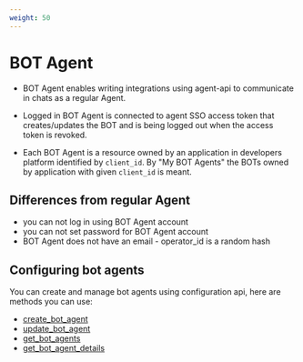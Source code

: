 ```yaml
---
weight: 50
---
```


# BOT Agent

* BOT Agent enables writing integrations using agent-api to communicate in chats as a regular Agent.

* Logged in BOT Agent is connected to agent SSO access token that creates/updates the BOT and is being logged out when the access token is revoked.

* Each BOT Agent is a resource owned by an application in developers platform identified by `client_id`. By "My BOT Agents" the BOTs owned by application with given `client_id` is meant.

## Differences from regular Agent

* you can not log in using BOT Agent account
* you can not set password for BOT Agent account
* BOT Agent does not have an email - operator_id is a random hash

## Configuring bot agents

You can create and manage bot agents using configuration api, here are methods you can use:

* [create_bot_agent]()
* [update_bot_agent]()
* [get_bot_agents]()
* [get_bot_agent_details]()